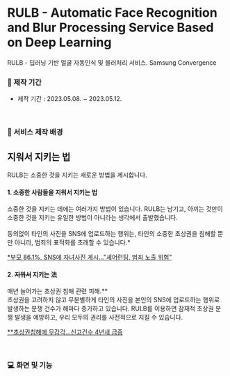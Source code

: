# RULB - Automatic Face Recognition and Blur Processing Service Based on Deep Learning

RULB - 딥러닝 기반 얼굴 자동인식 및 블러처리 서비스. Samsung Convergence  

### 📆 제작 기간
- 제작 기간 : 2023.05.08. ~ 2023.05.12.

<br/>

### 💾 서비스 제작 배경

## 지워서 지키는 법
RULB는 소중한 것을 지키는 새로운 방법을 제시합니다. 

#### 1. 소중한 사람들을 지워서 지키는 법
소중한 것을 지키는 데에는 여러가지 방법이 있습니다. RULB는 남기고, 아끼는 것만이 소중한 것을 지키는 유일한 방법이 아니라는 생각에서 출발했습니다. <br/><br/> 
동의없이 타인의 사진을 SNS에 업로드하는 행위는, 타인의 소중한 초상권을 침해할 뿐만 아니라, 범죄의 표적화를 초래할 수 있습니다.*

[*부모 86.1%, SNS에 자녀사진 게시…"셰어런팅, 범죄 노출 위험”](https://www.ibabynews.com/news/articleView.html?idxno=93306)

#### 2. ~~지워서~~ 지키는 法
매년 늘어가는 초상권 침해 관련 피해.** <br/>
초상권을 고려하지 않고 무분별하게 타인의 사진을 본인의 SNS에 업로드하는 행위로 발생하는 분쟁 건수가 해마다 증가하고 있습니다. RULB를 이용하면 잠재적 초상권 분쟁 발생을 예방하고, 우리 모두의 권리를 사전적으로 지킬 수 있습니다. 

[**초상권침해에 무감각…신고건수 4년새 급증](https://www.yeongnam.com/web/view.php?key=20191023.010010708370001) 

<br/> 

### 💻 화면 및 기능

<br/>
<br/> 

